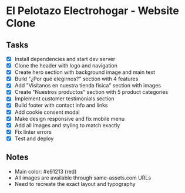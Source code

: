# El Pelotazo Electrohogar - Website Clone

## Tasks

- [x] Install dependencies and start dev server
- [x] Clone the header with logo and navigation
- [x] Create hero section with background image and main text
- [x] Build "¿Por qué elegirnos?" section with 4 features
- [x] Add "Visítanos en nuestra tienda física" section with images
- [x] Create "Nuestros productos" section with 5 product categories
- [x] Implement customer testimonials section
- [x] Build footer with contact info and links
- [x] Add cookie consent modal
- [x] Make design responsive and fix mobile menu
- [x] Add all images and styling to match exactly
- [x] Fix linter errors
- [x] Test and deploy

## Notes
- Main color: #e91213 (red)
- All images are available through same-assets.com URLs
- Need to recreate the exact layout and typography

